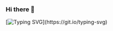 ### Hi there 👋
[![Typing SVG](https://readme-typing-svg.demolab.com/?lines=Welcome!+This+is+Jims+Chacko.)](https://git.io/typing-svg)

<!--
**jimschacko/jimschacko** is a ✨ _special_ ✨ repository because its `README.md` (this file) appears on your GitHub profile.
Here are some ideas to get 

- 🔭 I’m currently worki
- 🌱 I’m currently learning
- 👯 I’m looking to collaborate on
- 🤔 I’m looking for help with.
- 💬 Ask me about
- 📫 How to reach me:
- 😄 Pronouns: 
- ⚡ Fun fact: 
-->
